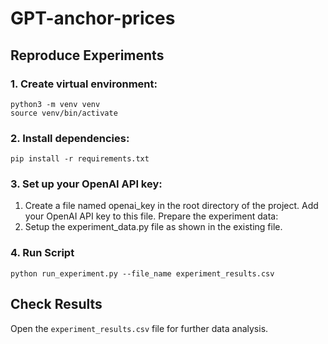 # GPT-anchor-prices

## Reproduce Experiments

### 1. Create virtual environment:
```
python3 -m venv venv
source venv/bin/activate
```

### 2. Install dependencies:
```
pip install -r requirements.txt
```

### 3. Set up your OpenAI API key:

1. Create a file named openai_key in the root directory of the project. Add your OpenAI API key to this file. Prepare the experiment data:
2. Setup the experiment_data.py file as shown in the existing file.

### 4. Run Script
```
python run_experiment.py --file_name experiment_results.csv
```

## Check Results

Open the `experiment_results.csv` file for further data analysis.